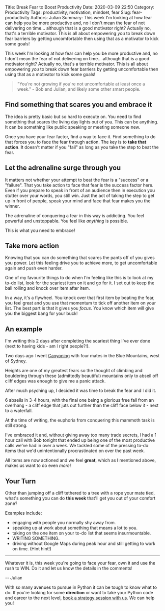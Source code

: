 Title: Break Fear to Boost Productivity
Date: 2020-03-09 22:50
Category: Productivity
Tags: productivity, motivation, mindset, fear
Slug: fear-productivity
Authors: Julian
Summary: This week I'm looking at how fear can help you be more productive and, no I don't mean the fear of not delivering on time... although that is a good motivator right? Actually no, that's a terrible motivator. This is all about empowering *you* to break down fear barriers by getting uncomfortable then using that as a motivator to kick some goals!

This week I'm looking at how fear can help you be more productive and, no I don't mean the fear of not delivering on time... although that is a good motivator right? Actually no, that's a terrible motivator. This is all about empowering *you* to break down fear barriers by getting uncomfortable then using that as a motivator to kick some goals!

> "You're not growing if you're not uncomfortable at least once a week." - Bob and Julian, and likely some other smart people.

## Find something that scares you and embrace it

The idea is pretty basic but so hard to execute on. You need to find something that scares the living day lights out of you. This can be anything. It can be something like public speaking or meeting someone new.

Once you have your fear factor, find a way to face it. Find something to do that forces you to face the fear through action. The key is to **take that action**. It doesn't matter if you "fail" as long as you take the step to beat the fear.


## Let the adrenaline surge through you

It matters not whether your attempt to beat the fear is a "success" or a "failure". That you take action to face that fear is the success factor here. Even if you prepare to speak in front of an audience then in execution you stutter over your words, you still win. Just the act of taking the step to get up in front of people, speak your mind and face that fear makes you the winner.

The adrenaline of conquering a fear in this way is addicting. You feel powerful and unstoppable. You feel like *anything* is possible.

This is what you need to embrace!


## Take more action

Knowing that you can do something that scares the pants off of you gives you power. Let this feeling drive you to achieve more, to get uncomfortable again and push even harder.

One of my favourite things to do when I'm feeling like this is to look at my to-do list, look for the scariest item on it and go for it. I set out to keep the ball rolling and knock over item after item.

In a way, it's a flywheel. You knock over that first item by beating the fear, you feel great and you use that momentum to tick off another item on your list. The best part is that it gives you *focus*. You know which item will give you the biggest bang for your buck!


## An example

I'm writing this 2 days after completing the scariest thing I've ever done (next to having kids - am I right people?!).

Two days ago I went [Canyoning](https://bmac.com.au/blue-mountains-canyons) with four mates in the Blue Mountains, west of Sydney.

Heights are one of my greatest fears so the thought of climbing and bouldering through these (admittedly beautiful) mountains only to abseil off cliff edges was enough to give me a panic attack.

After much psyching up, I decided it was time to break the fear and I did it.

6 abseils in 3-4 hours, with the final one being a glorious free fall from an overhang - a cliff edge that juts out further than the cliff face below it - next to a waterfall.

At the time of writing, the euphoria from conquering this mammoth task is still strong.

I've embraced it and, without giving away too many trade secrets, I had a 1 hour call with Bob tonight that ended up being one of the most productive calls we've had in over a week. We tackled some of the pressing to-do items that we'd unintentionally procrastinated on over the past week.

All items are now actioned and we feel **great**, which as I mentioned above, makes us want to do even *more*!


## Your Turn

Other than jumping off a cliff tethered to a tree with a rope your mate tied, what's something you can do **this week** that'll get you out of your comfort zone?

Examples include:

- engaging with people you normally shy away from.
- speaking up at work about something that means a lot to you.
- taking on the one item on your to-do list that seems insurmountable.
- WRITING SOMETHING.
- driving without Google Maps during peak hour and still getting to work on time. (Hint hint!)


---

Whatever it is, this week you're going to face your fear, own it and use the rush to WIN. Do it and let us know the details in the comments!

-- Julian

<div class="ctaBox">
<p>With so many avenues to pursue in Python it can be tough to know what to do. If you're looking for some <strong>direction</strong> or want to take your Python code and career to the next level, <a href="https://codechalleng.es/coaching" target="_blank">book a strategy session with us</a>. We can help you!</p>
</div>
